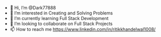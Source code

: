 - 👋 Hi, I’m @Dark77888
- 👀 I’m interested in Creating and Solving Problems
- 🌱 I’m currently learning Full Stack Development
- 💞️ I’m looking to collaborate on Full Stack Projects
- 📫 How to reach me https://www.linkedin.com/in/ritikkhandelwal1008/

<!---
Dark77888/Dark77888 is a ✨ special ✨ repository because its `README.md` (this file) appears on your GitHub profile.
You can click the Preview link to take a look at your changes.
--->
